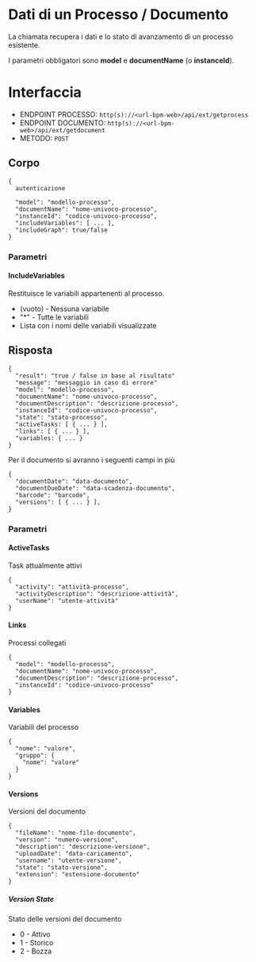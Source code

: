# Dati di un Processo / Documento
La chiamata recupera i dati e lo stato di avanzamento di un processo esistente.

I parametri obbligatori sono **model** e **documentName** (o **instanceId**).

# Interfaccia
- ENDPOINT PROCESSO: `http(s)://<url-bpm-web>/api/ext/getprocess`
- ENDPOINT DOCUMENTO: `http(s)://<url-bpm-web>/api/ext/getdocument`
- METODO: `POST`

## Corpo
```
{
  autenticazione

  "model": "modello-processo",
  "documentName": "nome-univoco-processo",
  "instanceId": "codice-univoco-processo",
  "includeVariables": [ ... ],
  "includeGraph": true/false
}
```

### Parametri

#### IncludeVariables
Restituisce le variabili appartenenti al processo.
- (vuoto) - Nessuna variabile
- "*" - Tutte le variabili
- Lista con i nomi delle variabili visualizzate

## Risposta
```
{
  "result": "true / false in base al risultato"
  "message": "messaggio in caso di errore"
  "model": "modello-processo",
  "documentName": "nome-univoco-processo",
  "documentDescription": "descrizione-processo",
  "instanceId": "codice-univoco-processo",
  "state": "stato-processo",
  "activeTasks: [ { ... } ],
  "links": [ { ... } ],
  "variables: { ... }
}
```

Per il documento si avranno i seguenti campi in più
```
{
  "documentDate": "data-documento",
  "documentDueDate": "data-scadenza-documento",
  "barcode": "barcode",
  "versions": [ { ... } ],
}
```

### Parametri

#### ActiveTasks
Task attualmente attivi
```
{
  "activity": "attività-processo",
  "activityDescription": "descrizione-attività",
  "userName": "utente-attività"
}
```

#### Links
Processi collegati
```
{
  "model": "modello-processo",
  "documentName": "nome-univoco-processo",
  "documentDescription": "descrizione-processo",
  "instanceId": "codice-univoco-processo"
}
```

#### Variables
Variabili del processo
```
{
  "nome": "valore",
  "gruppo": {
    "nome": "valore"
  }
}
```

#### Versions
Versioni del documento
```
{
  "fileName": "nome-file-documento",
  "version": "numero-versione",
  "description": "descrizione-versione",
  "uploadDate": "data-caricamento",
  "username": "utente-versione",
  "state": "stato-versione",
  "extension": "estensione-documento"
}
```

##### Version State
Stato delle versioni del documento
- 0 - Attivo
- 1 - Storico
- 2 - Bozza
